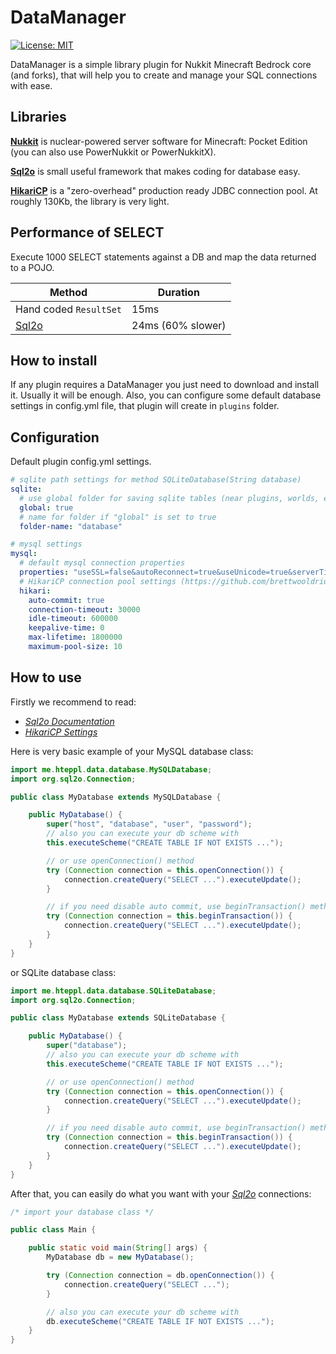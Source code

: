 # DataManager

[![License: MIT](https://img.shields.io/badge/License-MIT-yellow.svg)](https://opensource.org/licenses/MIT)

DataManager is a simple library plugin for Nukkit Minecraft Bedrock core (and forks), that will help you to create and
manage your SQL connections with ease.

## Libraries

[**Nukkit**](https://github.com/CloudburstMC/Nukkit) is nuclear-powered server software for Minecraft: Pocket Edition
(you can also use PowerNukkit or PowerNukkitX).

[**Sql2o**](https://github.com/aaberg/sql2o) is small useful framework that makes coding for database easy.

[**HikariCP**](https://github.com/brettwooldridge/HikariCP) is a "zero-overhead" production ready JDBC connection pool.
At roughly 130Kb, the library is very light.

## Performance of SELECT

Execute 1000 SELECT statements against a DB and map the data returned to a POJO.

| Method                                   | Duration          |
|------------------------------------------|-------------------|
| Hand coded <code>ResultSet</code>        | 15ms              |
| [Sql2o](https://github.com/aaberg/sql2o) | 24ms (60% slower) |

## How to install

If any plugin requires a DataManager you just need to download and install it. Usually it will be enough. Also, you can
configure some default database settings in config.yml file, that plugin will create in `plugins` folder.

## Configuration

Default plugin config.yml settings.

```yaml
# sqlite path settings for method SQLiteDatabase(String database)
sqlite:
  # use global folder for saving sqlite tables (near plugins, worlds, etc.) or plugin folder
  global: true
  # name for folder if "global" is set to true
  folder-name: "database"

# mysql settings
mysql:
  # default mysql connection properties
  properties: "useSSL=false&autoReconnect=true&useUnicode=true&serverTimezone=UTC"
  # HikariCP connection pool settings (https://github.com/brettwooldridge/HikariCP)
  hikari:
    auto-commit: true
    connection-timeout: 30000
    idle-timeout: 600000
    keepalive-time: 0
    max-lifetime: 1800000
    maximum-pool-size: 10
```

## How to use

Firstly we recommend to read:

- [*Sql2o Documentation*](https://github.com/aaberg/sql2o/wiki)
- [*HikariCP Settings*](https://github.com/brettwooldridge/HikariCP#gear-configuration-knobs-baby)

Here is very basic example of your MySQL database class:

```java
import me.hteppl.data.database.MySQLDatabase;
import org.sql2o.Connection;

public class MyDatabase extends MySQLDatabase {

    public MyDatabase() {
        super("host", "database", "user", "password");
        // also you can execute your db scheme with
        this.executeScheme("CREATE TABLE IF NOT EXISTS ...");

        // or use openConnection() method
        try (Connection connection = this.openConnection()) {
            connection.createQuery("SELECT ...").executeUpdate();
        }

        // if you need disable auto commit, use beginTransaction() method
        try (Connection connection = this.beginTransaction()) {
            connection.createQuery("SELECT ...").executeUpdate();
        }
    }
}
```

or SQLite database class:

```java
import me.hteppl.data.database.SQLiteDatabase;
import org.sql2o.Connection;

public class MyDatabase extends SQLiteDatabase {

    public MyDatabase() {
        super("database");
        // also you can execute your db scheme with
        this.executeScheme("CREATE TABLE IF NOT EXISTS ...");

        // or use openConnection() method
        try (Connection connection = this.openConnection()) {
            connection.createQuery("SELECT ...").executeUpdate();
        }

        // if you need disable auto commit, use beginTransaction() method
        try (Connection connection = this.beginTransaction()) {
            connection.createQuery("SELECT ...").executeUpdate();
        }
    }
}
```

After that, you can easily do what you want with your [*Sql2o*](https://www.sql2o.org) connections:

```java
/* import your database class */

public class Main {

    public static void main(String[] args) {
        MyDatabase db = new MyDatabase();

        try (Connection connection = db.openConnection()) {
            connection.createQuery("SELECT ...");
        }

        // also you can execute your db scheme with
        db.executeScheme("CREATE TABLE IF NOT EXISTS ...");
    }
}
```